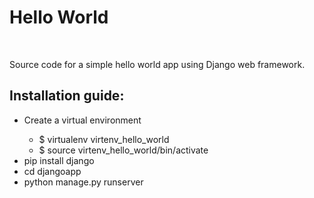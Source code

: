 <h1>Hello World</h1>
<br>

Source code for a simple hello world app using Django web framework.
<br>

<h2>Installation guide: </h2>
<ul>
    <li>Create a virtual environment</li>
        <ul>
            <li>$ virtualenv virtenv_hello_world</li>
            <li>$ source virtenv_hello_world/bin/activate</li>
        </ul>
    <li>pip install django</li>
    <li>cd djangoapp</li>
    <li>python manage.py runserver</li>
</ul>